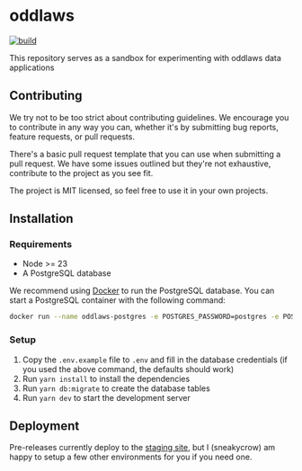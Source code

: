 # oddlaws

[![build](https://github.com/corvidaelabs/oddlaws/actions/workflows/build.yml/badge.svg)](https://github.com/corvidaelabs/oddlaws/actions/workflows/build.yml)

This repository serves as a sandbox for experimenting with oddlaws data applications

## Contributing

We try not to be too strict about contributing guidelines. We encourage you to contribute in any way you can,
whether it's by submitting bug reports, feature requests, or pull requests.

There's a basic pull request template that you can use when submitting a pull request. We have some issues outlined but
they're not exhaustive, contribute to the project as you see fit.

The project is MIT licensed, so feel free to use it in your own projects.

## Installation

### Requirements

- Node >= 23
- A PostgreSQL database

We recommend using [Docker](https://www.docker.com/) to run the PostgreSQL database. You can start a PostgreSQL container with
the following command:

```bash
docker run --name oddlaws-postgres -e POSTGRES_PASSWORD=postgres -e POSTGRES_DB=oddlaws -p 5432:5432 -d postgres
```

### Setup

1. Copy the `.env.example` file to `.env` and fill in the database credentials (if you used the above command, the defaults should work)
2. Run `yarn install` to install the dependencies
3. Run `yarn db:migrate` to create the database tables
4. Run `yarn dev` to start the development server

## Deployment

Pre-releases currently deploy to the [staging site](https://oddlaws.sneakycrow.dev), but I (sneakycrow) am happy to setup a few other
environments for you if you need one.
